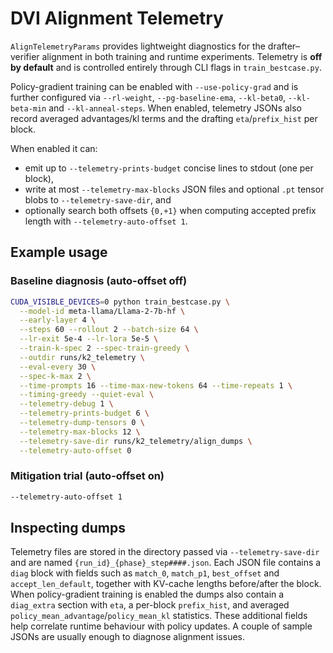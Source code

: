 # DVI Alignment Telemetry

`AlignTelemetryParams` provides lightweight diagnostics for the drafter–verifier
alignment in both training and runtime experiments. Telemetry is **off by
default** and is controlled entirely through CLI flags in `train_bestcase.py`.

Policy-gradient training can be enabled with `--use-policy-grad` and is further
configured via `--rl-weight`, `--pg-baseline-ema`, `--kl-beta0`,
`--kl-beta-min` and `--kl-anneal-steps`. When enabled, telemetry JSONs also
record averaged advantages/kl terms and the drafting `eta`/`prefix_hist` per
block.

When enabled it can:

* emit up to `--telemetry-prints-budget` concise lines to stdout
  (one per block),
* write at most `--telemetry-max-blocks` JSON files and optional `.pt`
  tensor blobs to `--telemetry-save-dir`, and
* optionally search both offsets `{0,+1}` when computing accepted prefix
  length with `--telemetry-auto-offset 1`.

## Example usage

### Baseline diagnosis (auto-offset off)

```bash
CUDA_VISIBLE_DEVICES=0 python train_bestcase.py \
  --model-id meta-llama/Llama-2-7b-hf \
  --early-layer 4 \
  --steps 60 --rollout 2 --batch-size 64 \
  --lr-exit 5e-4 --lr-lora 5e-5 \
  --train-k-spec 2 --spec-train-greedy \
  --outdir runs/k2_telemetry \
  --eval-every 30 \
  --spec-k-max 2 \
  --time-prompts 16 --time-max-new-tokens 64 --time-repeats 1 \
  --timing-greedy --quiet-eval \
  --telemetry-debug 1 \
  --telemetry-prints-budget 6 \
  --telemetry-dump-tensors 0 \
  --telemetry-max-blocks 12 \
  --telemetry-save-dir runs/k2_telemetry/align_dumps \
  --telemetry-auto-offset 0
```

### Mitigation trial (auto-offset on)

```bash
--telemetry-auto-offset 1
```

## Inspecting dumps

Telemetry files are stored in the directory passed via `--telemetry-save-dir`
and are named `{run_id}_{phase}_step####.json`.  Each JSON file contains a
`diag` block with fields such as `match_0`, `match_p1`, `best_offset` and
`accept_len_default`, together with KV-cache lengths before/after the block.
When policy-gradient training is enabled the dumps also contain a
`diag_extra` section with `eta`, a per-block `prefix_hist`, and averaged
`policy_mean_advantage`/`policy_mean_kl` statistics.
These additional fields help correlate runtime behaviour with policy
updates.  A couple of sample JSONs are usually enough to diagnose
alignment issues.

